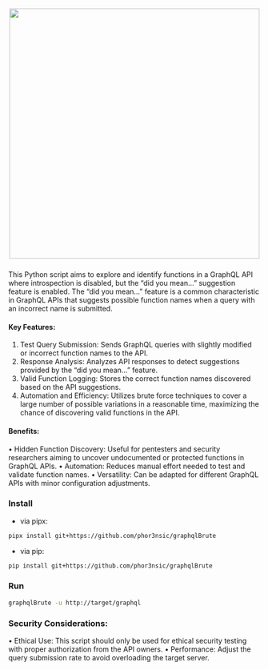 <h1 align="center">
    <image src="imgs/image.png" height=500px>
    <br>
</h1>

###

This Python script aims to explore and identify functions in a GraphQL API where introspection is disabled, but the “did you mean…” suggestion feature is enabled. The “did you mean…” feature is a common characteristic in GraphQL APIs that suggests possible function names when a query with an incorrect name is submitted.

#### Key Features:
1.	Test Query Submission: Sends GraphQL queries with slightly modified or incorrect function names to the API.
2.	Response Analysis: Analyzes API responses to detect suggestions provided by the “did you mean…” feature.
3.	Valid Function Logging: Stores the correct function names discovered based on the API suggestions.
4.	Automation and Efficiency: Utilizes brute force techniques to cover a large number of possible variations in a reasonable time, maximizing the chance of discovering valid functions in the API.

#### Benefits:
•	Hidden Function Discovery: Useful for pentesters and security researchers aiming to uncover undocumented or protected functions in GraphQL APIs.
•	Automation: Reduces manual effort needed to test and validate function names.
•	Versatility: Can be adapted for different GraphQL APIs with minor configuration adjustments.

### Install

- via pipx:

```sh
pipx install git+https://github.com/phor3nsic/graphqlBrute
```
- via pip:

```sh
pip install git+https://github.com/phor3nsic/graphqlBrute
```

### Run

```sh
graphqlBrute -u http://target/graphql
```

### Security Considerations:

•	Ethical Use: This script should only be used for ethical security testing with proper authorization from the API owners.
•	Performance: Adjust the query submission rate to avoid overloading the target server.
